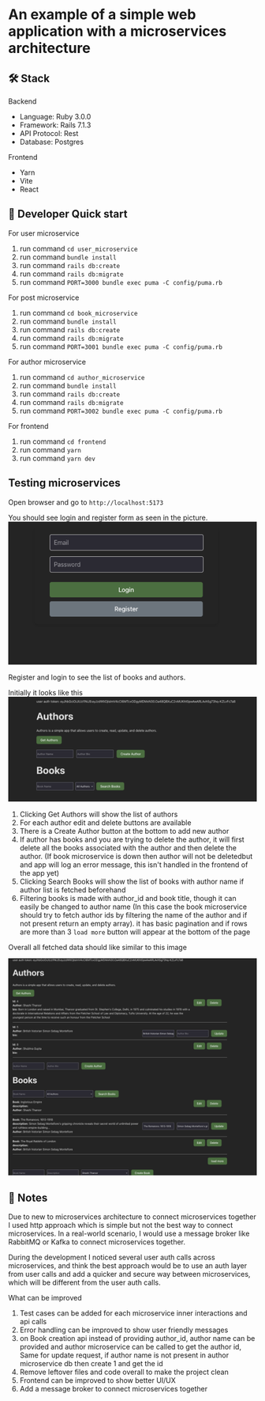  # An example of a simple web application with a microservices architecture

## 🛠 Stack

Backend

- Language: Ruby 3.0.0
- Framework: Rails 7.1.3
- API Protocol: Rest
- Database: Postgres

Frontend

- Yarn
- Vite
- React

## 🚀 Developer Quick start

For user microservice

1. run command `cd user_microservice`
1. run command `bundle install`
1. run command `rails db:create`
1. run command `rails db:migrate`
1. run command `PORT=3000 bundle exec puma -C config/puma.rb`

For post microservice

1. run command `cd book_microservice`
1. run command `bundle install`
1. run command `rails db:create`
1. run command `rails db:migrate`
1. run command `PORT=3001 bundle exec puma -C config/puma.rb`

For author microservice

1. run command `cd author_microservice`
1. run command `bundle install`
1. run command `rails db:create`
1. run command `rails db:migrate`
1. run command `PORT=3002 bundle exec puma -C config/puma.rb`

For frontend

1. run command `cd frontend`
1. run command `yarn`
1. run command `yarn dev`



## Testing microservices

Open browser and go to `http://localhost:5173`

You should see login and register form as seen in the picture. 
![image](assets/login.png)

Register and login to see the list of books and authors.

Initially it looks like this
![image](assets/page_initial.png)

1. Clicking Get Authors will show the list of authors
1. For each author edit and delete buttons are available
1. There is a Create Author button at the bottom to add new author
1. If author has books and you are trying to delete the author, it will first delete all the books associated with the author and then delete the author. (If book microservice is down then author will not be deletedbut and app will log an error message, this isn't handled in the frontend of the app yet)
1. Clicking Search Books will show the list of books with author name if author list is fetched beforehand
1. Filtering books is made with author_id and book title, though it can easily be changed to author name (In this case the book microservice should try to fetch author ids by filtering the name of the author and if not present return an empty array). it has basic pagination and if rows are more than 3 `load more` button will appear at the bottom of the page


Overall all fetched data should like similar to this image

![image](assets/page_final.png)


## 📝 Notes

Due to new to microservices architecture to connect microservices together I used http approach which is simple but not the best way to connect microservices. In a real-world scenario, I would use a message broker like RabbitMQ or Kafka to connect microservices together.

During the development I noticed several user auth calls across microservices, and think the best approach would be to use an auth layer from user calls and add a quicker and secure way between microservices, which will be different from the user auth calls. 


What can be improved

1. Test cases can be added for each microservice inner interactions and api calls
1. Error handling can be improved to show user friendly messages
1. on Book creation api instead of providing author_id, author name can be provided and author microservice can be called to get the author id, Same for update request, if author name is not present in author microservice db then create 1 and get the id
1. Remove leftover files and code overall to make the project clean
1. Frontend can be improved to show better UI/UX
1. Add a message broker to connect microservices together